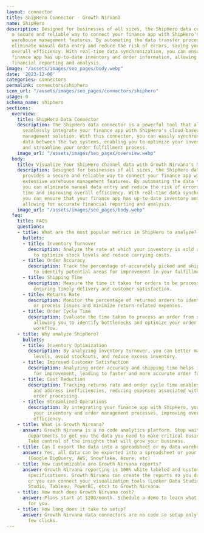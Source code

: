 ```yaml
---
layout: connector
title: ShipHero Connector - Growth Nirvana
name: ShipHero
description: Designed for businesses of all sizes, the ShipHero data connector provides
  a secure and reliable way to connect your finance app with ShipHero's extensive
  warehouse management features. By automating the data transfer process, you can
  eliminate manual data entry and reduce the risk of errors, saving you time and improving
  overall efficiency. With real-time data synchronization, you can ensure that your
  finance app has up-to-date inventory and order information, allowing for accurate
  financial reporting and analysis.
image: "/assets/images/seo_pages/body.webp"
date: '2023-12-08'
categories: connectors
permalink: connectors/shiphero
icon_url: "/assets/images/seo_pages/connectors/shiphero"
usage: 0
schema_name: shiphero
sections:
  overview:
    title: ShipHero Data Connector
    description: The ShipHero data connector is a powerful tool that allows you to
      seamlessly integrate your finance app with ShipHero's cloud-based warehouse
      management solution. With this connector, you can easily synchronize and transfer
      data between the two systems, enabling you to optimize your inventory management
      and streamline your order fulfillment process.
    image_url: "/assets/images/seo_pages/overview.webp"
  body:
    title: Visualize Your ShipHero channel data with Growth Nirvana's ShipHero Connector
    description: Designed for businesses of all sizes, the ShipHero data connector
      provides a secure and reliable way to connect your finance app with ShipHero's
      extensive warehouse management features. By automating the data transfer process,
      you can eliminate manual data entry and reduce the risk of errors, saving you
      time and improving overall efficiency. With real-time data synchronization,
      you can ensure that your finance app has up-to-date inventory and order information,
      allowing for accurate financial reporting and analysis.
    image_url: "/assets/images/seo_pages/body.webp"
  faq:
    title: FAQs
    questions:
    - title: What are the most popular metrics in ShipHero to analyze?
      bullets:
      - title: Inventory Turnover
        description: Analyze the rate at which your inventory is sold and replaced
          to optimize stock levels and reduce carrying costs.
      - title: Order Accuracy
        description: Track the percentage of accurately picked and shipped orders
          to identify potential areas for improvement in your fulfillment process.
      - title: Shipping Time
        description: Measure the time it takes for orders to be processed and shipped,
          ensuring timely delivery and customer satisfaction.
      - title: Returns Rate
        description: Monitor the percentage of returned orders to identify product
          or process issues and minimize return-related expenses.
      - title: Order Cycle Time
        description: Evaluate the time taken to process an order from start to finish,
          allowing you to identify bottlenecks and optimize your order fulfillment
          workflow.
    - title: Why analyze ShipHero?
      bullets:
      - title: Inventory Optimization
        description: By analyzing inventory turnover, you can better manage stock
          levels, avoid stockouts, and reduce excess inventory.
      - title: Improved Customer Satisfaction
        description: Analyzing order accuracy and shipping time helps identify areas
          for improvement, leading to faster and more accurate order fulfillment.
      - title: Cost Reduction
        description: Tracking returns rate and order cycle time enables you to identify
          and address inefficiencies, reducing expenses associated with returns and
          order processing.
      - title: Streamlined Operations
        description: By integrating your finance app with ShipHero, you can streamline
          your inventory and order management processes, improving overall operational
          efficiency.
    - title: What is Growth Nirvana?
      answer: Growth Nirvana is a no code analytics platform. Stop waiting for other
        departments to get you the data you need to make critical business decisions.
        Take control of the insights that will grow your business.
    - title: Can I export the data into a spreadsheet or my data warehouse?
      answer: Yes, all data can be exported into a spreadsheet or your data warehouse
        (Google BigQuery, AWS, Snowflake, Azure, etc)
    - title: How customizable are Growth Nirvana reports?
      answer: Growth Nirvana reporting is 100% white labeled and customized to your
        specifications. Growth Nirvana can create the reports so you don’t have to
        or you can connect your visualization tools (Looker Data Studio/Google Data
        Studio, Tableau, PowerBI, etc) to Growth Nirvana.
    - title: How much does Growth Nirvana cost?
      answer: Plans start at $200/month. Schedule a demo to learn what plan is best
        for you.
    - title: How long does it take to setup?
      answer: Growth Nirvana data connectors are no code so setup only requires a
        few clicks.
---
```

